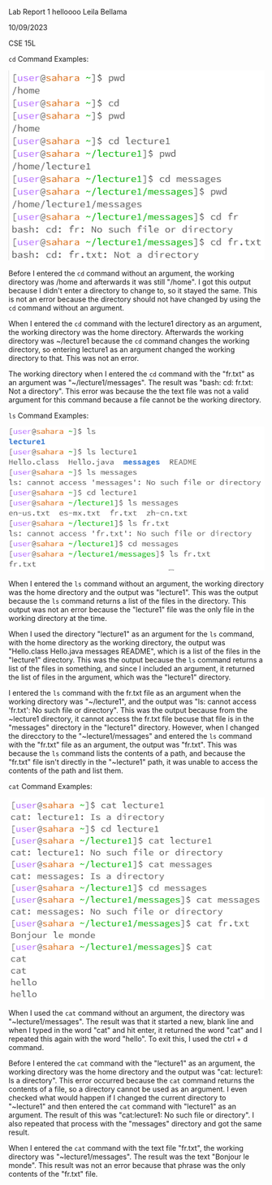 Lab Report 1
helloooo
Leila Bellama

10/09/2023

CSE 15L 

`cd` Command Examples:

![Image](cd.png)

Before I entered the `cd` command without an argument, the working directory was /home and afterwards it was still "/home". I got this output because I didn't enter a directory to change to, so it stayed the same. 
This is not an error because the directory should not have changed by using the `cd` command without an argument.

When I entered the `cd` command with the lecture1 directory as an argument, the working directory was the home directory. Afterwards the working directory was ~/lecture1 because the `cd` command changes the working directory, so entering lecture1 as an argument changed the working directory to that. This was not an error.

The working directory when I entered the `cd` command with the "fr.txt" as an argument was "~/lecture1/messages". The result was "bash: cd: fr.txt: Not a directory". This error was because the the text file was not a valid argument for this command because a file cannot be the working directory.

`ls` Command Examples:

![Image](ls.png)

When I entered the `ls` command without an argument, the working directory was the home directory and the output was "lecture1". This was the output because the `ls` command returns a list of the files in the directory. This output was not an error because the "lecture1" file was the only file in the working directory at the time.

When I used the directory "lecture1" as an argument for the `ls` command, with the home directory as the working directory, the output was "Hello.class Hello.java messages README", which is a list of the files in the "lecture1" directory. This was the output because the `ls` command returns a list of the files in something, and since I included an argument, it returned the list of files in the argument, which was the "lecture1" directory.

I entered the `ls` command with the fr.txt file as an argument when the working directory was "~/lecture1", and the output was "ls: cannot access 'fr.txt': No such file or directory". This was the output because from the ~lecture1 directory, it cannot access the fr.txt file becuse that file is in the "messages" directory in the "lecture1" directory. However, when I changed the direcctory to the "~lecture1/messages" and entered the `ls` command with the "fr.txt" file as an argument, the output was "fr.txt". This was because the `ls` command lists the contents of a path, and because the "fr.txt" file isn't directly in the "~lecture1" path, it was unable to access the contents of the path and list them.

`cat` Command Examples:

![Image](cat.PNG)


When I used the `cat` command without an argument, the directory was "~lecture1/messages". The result was that it started a new, blank line and when I typed in the word "cat" and hit enter, it returned the word "cat" and I repeated this again with the word "hello". To exit this, I used the ctrl + d command. 

Before I entered the `cat` command with the "lecture1" as an argument, the working directory was the home directory and the output was "cat: lecture1: Is a directory". This error occurred because the `cat` command returns the contents of a file, so a directory cannot be used as an argument. I even checked what would happen if I changed the current directory to "~lecture1" and then entered the `cat` command with "lecture1" as an argument. The result of this was "cat:lecture1: No such file or directory". I also repeated that process with the "messages" directory and got the same result. 

When I entered the `cat` command with the text file "fr.txt", the working directory was "~lecture1/messages". The result was the text "Bonjour le monde". This result was not an error because that phrase was the only contents of the "fr.txt" file.



